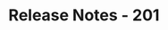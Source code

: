 ﻿---
title: Release Notes - 201
second_title: Aspose.Cells Cloud Documen
type: docs
url: /ar/release-notes-2017/
description: Aspose.Cells Cloud supports Excel to create, convert, merge, split, protected, inner object operation, and so on
weight: 40
---
